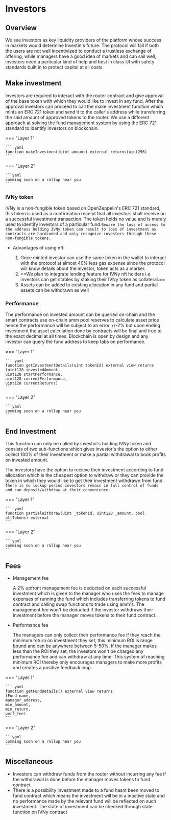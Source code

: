 # Investors

## Overview

We see investors as key liquidity providers of the platform whose success in markets would determine Investin's future. The protocol will fail if both the users are not well incentivized to conduct a trustless exchange of offering, while managers have a good idea of markets and can sail well, investors need a particular kind of help and best in class UI with safety standards built in to protect capital at all costs. 


## Make investment

Investors are required to interact with the router contract and give approval of the base token with which they would like to invest in any fund. After the approval investors can proceed to call the make investment function which mints an ERC 721 token and send it to the caller's address while transferring the said amount of approved tokens to the router.
We use a different approach at solving the fund management system by using the ERC 721 standard to identify investors on blockchain.

=== "Layer 1"
    
    ``` yaml
    function makeInvestment(uint amount) external returns(uint256)
    ```

=== "Layer 2"
    
    ```yaml
    comming soon on a rollup near you
    ```


### IVNy token

IVNy is a non-fungible token based on OpenZeppelin's ERC 721 standard, this token is used as a confirmation receipt that all investors shall receive on a successful investment transaction. The token holds no value and is merely used to identify investors of a particular fund.`Beware the loss of access to the address holding IVNy token can result to loss of investment as contracts are hardcoded and only recognize investors through these non-fungible tokens.` 

* Advantages of using nft: 

    1. Once minted investor can use the same token in the wallet to interact with the protocol at almost 40% less gas expense since the protocol will know details about the investor, token acts as a marker.
    2. ==We plan to integrate lending feature for IVNy nft holders i.e. investors can get stables by staking their IVNy token as collateral.==
    3. Assets can be added to existing allocation in any fund and partial assets can be withdrawn as well

### Performance

The performance on invested amount can be queried on-chain and the smart contracts use on-chain amm pool reserves to calculate asset price hence the performance will be subject to an error +/-2% but upon ending investment the asset calculation done by contracts will be final and true to the exact decimal at all times. Blockchain is open by design and any investor can query the fund address to keep tabs on performance.

=== "Layer 1"
    
    ``` yaml
    function getInvestmentDetails(uint tokenId) external view returns
    (uint128 investedAmount, 
    uint128 startPerformance, 
    uint128 currentPerformance, 
    uint128 currentReturns)
    ```

=== "Layer 2"
    
    ```yaml
    comming soon on a rollup near you
    ```

## End Investment

This function can only be called by investor's holding IVNy token and consists of two sub-functions which gives investor's the option to either collect 100% of their investment or make a partial withdrawal to book profits on invested amount.

The investors have the option to recieve their investment according to fund allocation which is the cheapest option to withdraw or they can provide the token in which they would like to get their investment withdrawn from fund.
`There is no lockup period investors remain in full control of funds and can deposit/withdraw at their convenience.`

=== "Layer 1"
    
    ``` yaml
    function partialWithdraw(uint _tokenId, uint128 _amount, bool allTokens) external
    ```

=== "Layer 2"
    
    ```yaml
    comming soon on a rollup near you
    ```

## Fees

* Management fee

    A 2% upfront management fee is deducted on each successful investment which is given to the manager who uses the fees to manage expenses of running the fund which includes transferring tokens to fund contract and calling swap functions to trade using amm's. The management fee won't be deducted if the investor withdraws their investment before the manager moves tokens to their fund contract. 

* Performance fee

    The managers can only collect their performance fee if they reach the minimum return on investment they set, this minimum ROI is range bound and can be anywhere between 5-50%. If the manager makes less than the ROI they set, the investors won't be charged any performance fee and can withdraw at any time. This system of reaching minimum ROI thereby only encourages managers to make more profits and creates a positive feedback loop.

=== "Layer 1"
    
    ``` yaml
    function getFundDetails() external view returns
    (Fund name, 
    manager_address, 
    min_amount, 
    min_return, 
    perf_fee) 
    ```

=== "Layer 2"
    
    ```yaml
    comming soon on a rollup near you
    ```

## Miscellaneous 

* Investors can withdraw funds from the router without incurring any fee if the withdrawal is done before the manager moves tokens to fund contract
* There is a possibility investment made to a fund hasnt been moved to fund contract which means the investment will be in a inactive state and no performance made by the relevant fund will be reflected on such investment. The state of investment can be checked through state function on IVNy contract 
